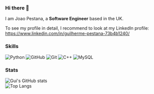 ### Hi there 👋

I am Joao Pestana, a **Software Engineer** based in the UK.

To see my profile in detail, I recommend to look at my LinkedIn profile:
https://www.linkedin.com/in/guilherme-pestana-73b4b1240/

### Skills
![Python](https://img.shields.io/badge/-Python-black?style=flat-square&logo=Python)
![GitHub](https://img.shields.io/badge/-GitHub-181717?style=flat-square&logo=github)
![Git](https://img.shields.io/badge/-Git-black?style=flat-square&logo=git)
![C++](https://img.shields.io/badge/-C++-00599C?style=flat-square&logo=c)
![MySQL](https://img.shields.io/badge/-MySQL-black?style=flat-square&logo=mysql)

### Stats 
![Gui's GitHub stats](https://github-readme-stats.vercel.app/api?username=gui778899&show_icons=true&theme=radical)<br>
![Top Langs](https://github-readme-stats.vercel.app/api/top-langs/?username=gui778899&hide=TeX&layout=compact&theme=prussian)


